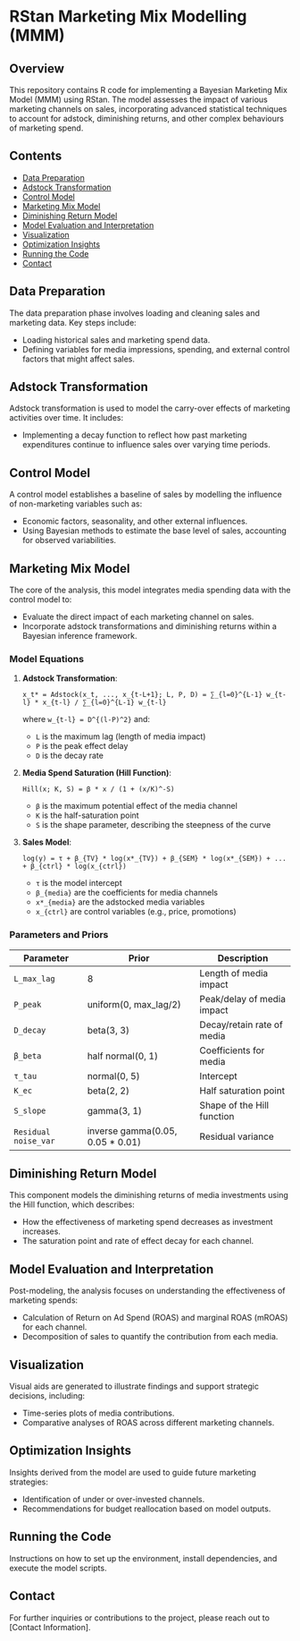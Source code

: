 
# RStan Marketing Mix Modelling (MMM)

## Overview
This repository contains R code for implementing a Bayesian Marketing Mix Model (MMM) using RStan. The model assesses the impact of various marketing channels on sales, incorporating advanced statistical techniques to account for adstock, diminishing returns, and other complex behaviours of marketing spend.

## Contents
- [Data Preparation](#data-preparation)
- [Adstock Transformation](#adstock-transformation)
- [Control Model](#control-model)
- [Marketing Mix Model](#marketing-mix-model)
- [Diminishing Return Model](#diminishing-return-model)
- [Model Evaluation and Interpretation](#model-evaluation-and-interpretation)
- [Visualization](#visualization)
- [Optimization Insights](#optimization-insights)
- [Running the Code](#running-the-code)
- [Contact](#contact)

## Data Preparation
The data preparation phase involves loading and cleaning sales and marketing data. Key steps include:
- Loading historical sales and marketing spend data.
- Defining variables for media impressions, spending, and external control factors that might affect sales.

## Adstock Transformation
Adstock transformation is used to model the carry-over effects of marketing activities over time. It includes:
- Implementing a decay function to reflect how past marketing expenditures continue to influence sales over varying time periods.

## Control Model
A control model establishes a baseline of sales by modelling the influence of non-marketing variables such as:
- Economic factors, seasonality, and other external influences.
- Using Bayesian methods to estimate the base level of sales, accounting for observed variabilities.

## Marketing Mix Model
The core of the analysis, this model integrates media spending data with the control model to:
- Evaluate the direct impact of each marketing channel on sales.
- Incorporate adstock transformations and diminishing returns within a Bayesian inference framework.

### Model Equations
1. **Adstock Transformation**:
   ```
   x_t* = Adstock(x_t, ..., x_{t-L+1}; L, P, D) = ∑_{l=0}^{L-1} w_{t-l} * x_{t-l} / ∑_{l=0}^{L-1} w_{t-l}
   ```
   where `w_{t-l} = D^{(l-P)^2}` and:
   - `L` is the maximum lag (length of media impact)
   - `P` is the peak effect delay
   - `D` is the decay rate

2. **Media Spend Saturation (Hill Function)**:
   ```
   Hill(x; K, S) = β * x / (1 + (x/K)^-S)
   ```
   - `β` is the maximum potential effect of the media channel
   - `K` is the half-saturation point
   - `S` is the shape parameter, describing the steepness of the curve

3. **Sales Model**:
   ```
   log(y) = τ + β_{TV} * log(x*_{TV}) + β_{SEM} * log(x*_{SEM}) + ... + β_{ctrl} * log(x_{ctrl})
   ```
   - `τ` is the model intercept
   - `β_{media}` are the coefficients for media channels
   - `x*_{media}` are the adstocked media variables
   - `x_{ctrl}` are control variables (e.g., price, promotions)

### Parameters and Priors
| Parameter       | Prior                     | Description                    |
|-----------------|---------------------------|--------------------------------|
| `L_max_lag`     | 8                         | Length of media impact         |
| `P_peak`        | uniform(0, max_lag/2)     | Peak/delay of media impact     |
| `D_decay`       | beta(3, 3)                | Decay/retain rate of media     |
| `β_beta`        | half normal(0, 1)         | Coefficients for media         |
| `τ_tau`         | normal(0, 5)              | Intercept                      |
| `K_ec`          | beta(2, 2)                | Half saturation point          |
| `S_slope`       | gamma(3, 1)               | Shape of the Hill function     |
| `Residual noise_var` | inverse gamma(0.05, 0.05 * 0.01) | Residual variance |

## Diminishing Return Model
This component models the diminishing returns of media investments using the Hill function, which describes:
- How the effectiveness of marketing spend decreases as investment increases.
- The saturation point and rate of effect decay for each channel.

## Model Evaluation and Interpretation
Post-modeling, the analysis focuses on understanding the effectiveness of marketing spends:
- Calculation of Return on Ad Spend (ROAS) and marginal ROAS (mROAS) for each channel.
- Decomposition of sales to quantify the contribution from each media.

## Visualization
Visual aids are generated to illustrate findings and support strategic decisions, including:
- Time-series plots of media contributions.
- Comparative analyses of ROAS across different marketing channels.

## Optimization Insights
Insights derived from the model are used to guide future marketing strategies:
- Identification of under or over-invested channels.
- Recommendations for budget reallocation based on model outputs.

## Running the Code
Instructions on how to set up the environment, install dependencies, and execute the model scripts.

## Contact
For further inquiries or contributions to the project, please reach out to [Contact Information].

